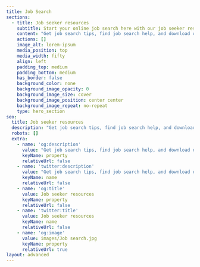 ```yaml
---
title: Job Search
sections:
  - title: Job seeker resources
    subtitle: Start your online job search here with our job seeker resources.
    content: "Get job search tips, find job search help, and download our fact sheets.\_ You’ll also find useful links, videos and other tools you can use to assist with your job search.\n\n## Templates\n\n**Resume templates**\n\n*   [Student resume (Word, 58 KB)This link will open in a new window](https://myfuture.edu.au/docs/default-source/job-search-resources/resume-sample-student.doc?sfvrsn=8838c3d8\\_2)\_/\_\_[Student resume (PDF, 209 KB)](https://myfuture.edu.au/docs/default-source/job-search-resources/resume-sample-studentb5c6a405a8fe67e6b7acff0000376a3b.pdf?sfvrsn=e238c3d8\\_2)\n\n*   [Apprentice resume (Word, 29 KB)](https://myfuture.edu.au/docs/default-source/job-search-resources/resume_sample_apprentice.docx?sfvrsn=ed38c3d8\\_2)\_/\_\_[Apprentice resume (PDF, 209 KB)](https://myfuture.edu.au/docs/default-source/job-search-resources/resume-sample-apprentice.pdf?sfvrsn=f938c3d8\\_2)\n\n*   [University graduate resume (Word, 52 KB)](https://myfuture.edu.au/docs/default-source/job-search-resources/resume-sample-graduate.doc?sfvrsn=f638c3d8\\_2)\_/\_\_[University graduate resume (PDF, 211 KB)](https://myfuture.edu.au/docs/default-source/job-search-resources/resume-sample-graduateb7c6a405a8fe67e6b7acff0000376a3b.pdf?sfvrsn=e038c3d8\\_2)\n\n**Cover letter templates**\n\n*   [Student cover letter (Word, 15 KB)](https://myfuture.edu.au/docs/default-source/job-search-resources/cover-letter-student-sample.docx?sfvrsn=8b38c3d8\\_2)\_/\_\_[Student cover letter (PDF, 72 KB)](https://myfuture.edu.au/docs/default-source/job-search-resources/cover-letter-student-samplea5c6a405a8fe67e6b7acff0000376a3b.pdf?sfvrsn=f238c3d8\\_2)\n\n*   [Apprentice cover letter (Word, 16 KB)](https://myfuture.edu.au/docs/default-source/job-search-resources/cover-letter-apprentice-sample.docx?sfvrsn=8e38c3d8\\_2)\_/\_\_[Apprentice cover letter (PDF, 84 KB)](https://myfuture.edu.au/docs/default-source/job-search-resources/cover-letter-apprentice-sampleb3c6a405a8fe67e6b7acff0000376a3b.pdf?sfvrsn=e438c3d8\\_2)\n\n*   [University graduate cover letter (Word, 18 KB)](https://myfuture.edu.au/docs/default-source/job-search-resources/cover-letter-graduate-sample.docx?sfvrsn=e738c3d8\\_2)\_/\_[University graduate cover letter (PDF, 147 KB)](https://myfuture.edu.au/docs/default-source/job-search-resources/cover-letter-graduate-samplea3c6a405a8fe67e6b7acff0000376a3b.pdf?sfvrsn=f438c3d8\\_2)\n\n## Job search articles\n\nIf you need to brush up your job search skills, click on the links below for tips that can help you make the most of your time.\n\n*   [Make a great interview first impression](https://apm.net.au/individuals/job-seekers/job-search-resources/make-great-job-interview-first-impression)\n\n*   [Dressing for success](https://apm.net.au/individuals/job-seekers/job-search-resources/dressing-for-success)\n\n*   [Why you should research skills in demand areas](https://apm.net.au/individuals/job-seekers/job-search-resources/research-skills-demand-areas)\n\n*   [Starting a new job](https://apm.net.au/individuals/job-seekers/job-search-resources/starting-new-job)\n\n*   [Writing a resume and cover letter](https://apm.net.au/individuals/job-seekers/job-search-resources/writing-resume-cover-letter)\n\n*   [Job interview tips](https://apm.net.au/individuals/job-seekers/job-search-resources/job-interview-tips)\n\n*   [How to find a job](https://apm.net.au/individuals/job-seekers/job-search-resources/how-to-find-a-job)\n\n*   [Interview techniques](https://apm.net.au/individuals/job-seekers/job-search-resources/interview-techniques)\n\n## Useful links\n\nHere are some websites you can visit that can help you find work in your local area.\n\n*   [Adzuna](https://www.adzuna.com.au/)\n\n*   [CareerOne](https://www.careerone.com.au/)\n\n*   [Indeed](https://au.indeed.com/)\n\n*   [jobsearch.gov.au](https://jobsearch.gov.au/)\n\n*   [Seek](https://www.seek.com.au/)\n"
    actions: []
    image_alt: lorem-ipsum
    media_position: top
    media_width: fifty
    align: left
    padding_top: medium
    padding_bottom: medium
    has_border: false
    background_color: none
    background_image_opacity: 0
    background_image_size: cover
    background_image_position: center center
    background_image_repeat: no-repeat
    type: hero_section
seo:
  title: Job seeker resources
  description: "Get job search tips, find job search help, and download our fact sheets.\_ You’ll also find useful links, videos and other tools you can use to assist with your job search.\n"
  robots: []
  extra:
    - name: 'og:description'
      value: "Get job search tips, find job search help, and download our fact sheets.\_ You’ll also find useful links, videos and other tools you can use to assist with your job search.\n\n"
      keyName: property
      relativeUrl: false
    - name: 'twitter:description'
      value: "Get job search tips, find job search help, and download our fact sheets.\_ You’ll also find useful links, videos and other tools you can use to assist with your job search.\n\n"
      keyName: name
      relativeUrl: false
    - name: 'og:title'
      value: Job seeker resources
      keyName: property
      relativeUrl: false
    - name: 'twitter:title'
      value: Job seeker resources
      keyName: name
      relativeUrl: false
    - name: 'og:image'
      value: images/Job search.jpg
      keyName: property
      relativeUrl: true
layout: advanced
---
```

